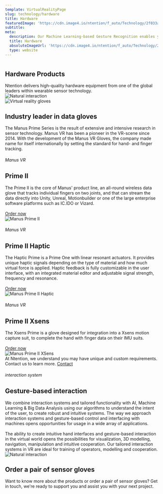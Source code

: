 ```yaml
---
template: VirtualRealityPage
slug: technology/hardware
title: Hardware
featuredImage: 'https://cdn.image4.io/ntention/f_auto/Technology/2f033a6a-0e50-4344-8d2a-e0a4e2cd7af2.Jpeg'
subtitle:
meta:
  description: Our Machine Learning-based Gesture Recognition enables you to use specific hand movements, like a flick of the wrist or a set of finger movements, to control an AR/VR application. This intuitive  way of interaction lets  the user “show” the software what to do, rather than using a set of button clicks, levers or sticks to control the software.
  title: Hardware
  absoluteImageUrl: 'https://cdn.image4.io/ntention/f_auto/Technology/2f033a6a-0e50-4344-8d2a-e0a4e2cd7af2.Jpeg'
  type: website
---
```


<div class="tech-margin">
<div class="full-width technology-section-black">
    <div class="column">
        <div class="container hover-image">
        <h2>Hardware Products</h2>
        Ntention delivers high-quality hardware equipment from one of the global leaders within wearable sensor technology.  
        </div>
        <div class="column3 left space-20t mobile-small">
          <img src="/images/technology/certified-dealer-white.png" alt="Natural interaction">
        </div>
    </div>
    <div class="column">
        <div class="container">
            <img src="/images/technology/Manus-Prime-Haptic.jpg" alt="Virtual reality gloves">
        </div>
    </div>
</div>
</div>

<div class="section">
    <div class="taCenter">
        <h2>Industry leader in data gloves</h2>
        <div class="container skinnier">
        The Manus Prime Series is the result of extensive and intensive research in sensor technology. Manus VR has been a pioneer in the VR-scene since 2014. With the development of the Manus VR Gloves, the company made name for itself internationally by setting the standard for hand- and finger tracking.
        </div>
</div>

<div class="row space-100t reverse">
<div class="column links">
    <h6>Manus VR</h6>
    <h2>Prime II</h2>
    The Prime II is the core of Manus' product line, an
    all-round wireless data glove that tracks individual
    fingers on two joints, and that can stream the
    data directly into Unity, Unreal, Motionbuilder or
    one of the large enterprise software platforms
    such as IC.IDO or Vizard.<br><br>  
    <a class="button left" href="#order">Order now</a>
</div>
<div class="column">
    <div class="container">
      <img src="/images/technology/Prime-2.jpg" alt="Manus Prime II">
    </div>
</div>
</div>

<div class="row reverse">
<div class="column">
    <h6>Manus VR</h6>
    <h2>Prime II Haptic</h2>
    The Haptic Prime is a Prime One with linear resonant
    actuators. It provides unique haptic signals depending on
    the type of material and how much virtual force is applied.
    Haptic feedback is fully customizable in the user interface,
    with an integrated material editor and adjustable signal
    strength, frequency and resonance.<br><br>
    <a class="button left" href="#order">Order now</a>
</div>
<div class="column">
    <div class="container">
      <img src="/images/technology/Prime-2-Haptic.jpg" alt="Manus Prime II Haptic">
    </div>
</div>
</div>

<div class="row reverse">
<div class="column">
    <h6>Manus VR</h6>
    <h2>Prime II Xsens</h2>
    The Xsens Prime is a glove designed for
    integration into a Xsens motion capture suit, to
    complete the hand with finger data on their IMU
    suits.<br><br>
    <a class="button left" href="#order">Order now</a>
</div>
<div class="column">
    <div class="container">
      <img src="/images/technology/Prime-2-xsens.jpg" alt="Manus Prime II XSens">
    </div>
</div>
</div>

<div class="section">
    <div class="full-width">
        <div class="container mobile-contact-container">
            At Ntention, we understand you may have unique and custom requirements. Contact us to learn more.
            <a class="button right mobile-contact" href="/contact">Contact</a>
        </div>
    </div>
</div>

<div class="row space-100t space-100b">
<h6>interaction system</h6>
<h2>Gesture-based interaction</h2>
<div class="column">
    <div class="container">
      We combine interaction systems and tailored functionality with AI, Machine Learning & Big Data Analysis using our algorithms to understand the intent of the user, to create robust and intuitive systems. The  way  we  approach  interaction  systems  and  gesture-based  control  and  interfacing  with machines opens opportunities for usage in a wide array of applications.<br><br>
      The ability to create intuitive hand   interfaces   and   gesture-based interaction  in  the  virtual  world  opens  the  possibilities  for  visualization,  3D  modelling, navigation,  manipulation  and  intuitive  cooperation.  Our tailored interaction  systems  in  VR are ideal  for training  of  operators,  modelling  and  cooperation.
    </div>
</div>
<div class="column">
    <div class="container">
        <img src="/images/technology/Manus-Prime-Haptic.jpg" alt="Natural interaction">
    </div>
</div>
</div>

<div class="row">
    <div class="taCenter" id="order">
        <h2>Order a pair of sensor gloves</h2>
        <div class="container skinnier">
        Want to know more about the products or order a pair of sensor gloves? Get in touch, we're ready to support you and assist you with your next project.
        </div>
</div>
